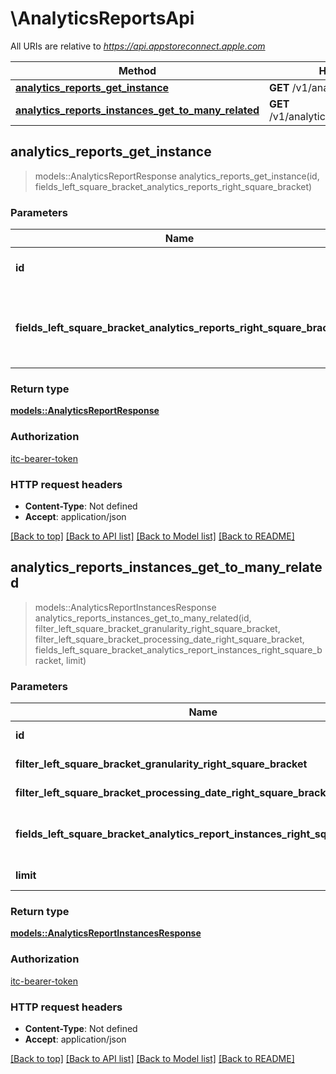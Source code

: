 # \AnalyticsReportsApi

All URIs are relative to *https://api.appstoreconnect.apple.com*

Method | HTTP request | Description
------------- | ------------- | -------------
[**analytics_reports_get_instance**](AnalyticsReportsApi.md#analytics_reports_get_instance) | **GET** /v1/analyticsReports/{id} | 
[**analytics_reports_instances_get_to_many_related**](AnalyticsReportsApi.md#analytics_reports_instances_get_to_many_related) | **GET** /v1/analyticsReports/{id}/instances | 



## analytics_reports_get_instance

> models::AnalyticsReportResponse analytics_reports_get_instance(id, fields_left_square_bracket_analytics_reports_right_square_bracket)


### Parameters


Name | Type | Description  | Required | Notes
------------- | ------------- | ------------- | ------------- | -------------
**id** | **String** | the id of the requested resource | [required] |
**fields_left_square_bracket_analytics_reports_right_square_bracket** | Option<[**Vec<String>**](String.md)> | the fields to include for returned resources of type analyticsReports |  |

### Return type

[**models::AnalyticsReportResponse**](AnalyticsReportResponse.md)

### Authorization

[itc-bearer-token](../README.md#itc-bearer-token)

### HTTP request headers

- **Content-Type**: Not defined
- **Accept**: application/json

[[Back to top]](#) [[Back to API list]](../README.md#documentation-for-api-endpoints) [[Back to Model list]](../README.md#documentation-for-models) [[Back to README]](../README.md)


## analytics_reports_instances_get_to_many_related

> models::AnalyticsReportInstancesResponse analytics_reports_instances_get_to_many_related(id, filter_left_square_bracket_granularity_right_square_bracket, filter_left_square_bracket_processing_date_right_square_bracket, fields_left_square_bracket_analytics_report_instances_right_square_bracket, limit)


### Parameters


Name | Type | Description  | Required | Notes
------------- | ------------- | ------------- | ------------- | -------------
**id** | **String** | the id of the requested resource | [required] |
**filter_left_square_bracket_granularity_right_square_bracket** | Option<[**Vec<String>**](String.md)> | filter by attribute 'granularity' |  |
**filter_left_square_bracket_processing_date_right_square_bracket** | Option<[**Vec<String>**](String.md)> | filter by attribute 'processingDate' |  |
**fields_left_square_bracket_analytics_report_instances_right_square_bracket** | Option<[**Vec<String>**](String.md)> | the fields to include for returned resources of type analyticsReportInstances |  |
**limit** | Option<**i32**> | maximum resources per page |  |

### Return type

[**models::AnalyticsReportInstancesResponse**](AnalyticsReportInstancesResponse.md)

### Authorization

[itc-bearer-token](../README.md#itc-bearer-token)

### HTTP request headers

- **Content-Type**: Not defined
- **Accept**: application/json

[[Back to top]](#) [[Back to API list]](../README.md#documentation-for-api-endpoints) [[Back to Model list]](../README.md#documentation-for-models) [[Back to README]](../README.md)

